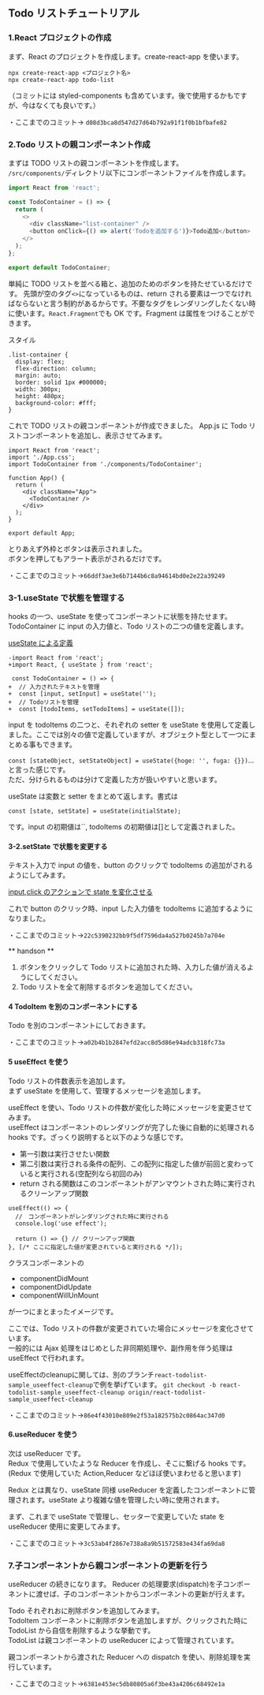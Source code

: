 ## Todo リストチュートリアル

### 1.React プロジェクトの作成

まず、React のプロジェクトを作成します。create-react-app を使います。

```
npx create-react-app <プロジェクト名>
npx create-react-app todo-list
```

（コミットには styled-components も含めています。後で使用するかもですが、今はなくても良いです。）

・ここまでのコミット-> `d08d3bca8d547d27d64b792a91f1f0b1bfbafe82`

### 2.Todo リストの親コンポーネント作成

まずは TODO リストの親コンポーネントを作成します。  
`/src/components/`ディレクトリ以下にコンポーネントファイルを作成します。

```TodoContainer.js
import React from 'react';

const TodoContainer = () => {
  return (
    <>
      <div className="list-container" />
      <button onClick={() => alert('Todoを追加する')}>Todo追加</button>
    </>
  );
};

export default TodoContainer;
```

単純に TODO リストを並べる箱と、追加のためのボタンを持たせているだけです。
先頭が空のタグ`<>`になっているものは、return される要素は一つでなければならないと言う制約があるからです。不要なタグをレンダリングしたくない時に使います。`React.Fragment`でも OK です。Fragment は属性をつけることができます。

スタイル

```index.cssに追加
.list-container {
  display: flex;
  flex-direction: column;
  margin: auto;
  border: solid 1px #000000;
  width: 300px;
  height: 480px;
  background-color: #fff;
}
```

これで TODO リストの親コンポーネントが作成できました。
App.js に Todo リストコンポーネントを追加し、表示させてみます。

```
import React from 'react';
import './App.css';
import TodoContainer from './components/TodoContainer';

function App() {
  return (
    <div className="App">
      <TodoContainer />
    </div>
  );
}

export default App;

```

とりあえず外枠とボタンは表示されました。  
ボタンを押してもアラート表示がされるだけです。

・ここまでのコミット->`66ddf3ae3e6b7144b6c8a94614bd0e2e22a39249`

### 3-1.useState で状態を管理する

hooks の一つ、useState を使ってコンポーネントに状態を持たせます。  
TodoContainer に input の入力値と、Todo リストの二つの値を定義します。

[useState による定義](https://github.com/masaka-ghub/react-hooks-todo/commit/8071161a48bb66eeb2355258d718884bca55de65#diff-efaef22c970cf38cd94a7e2ec3c146f8L1-R7)

```
-import React from 'react';
+import React, { useState } from 'react';

 const TodoContainer = () => {
+  // 入力されたテキストを管理
+  const [input, setInput] = useState('');
+  // Todoリストを管理
+  const [todoItems, setTodoItems] = useState([]);
```

input を todoItems の二つと、それぞれの setter を useState を使用して定義しました。ここでは別々の値で定義していますが、オブジェクト型として一つにまとめる事もできます。

`const [stateObject, setStateObject] = useState({hoge: '', fuga: {}})`...と言った感じです。  
ただ、分けられるものは分けて定義した方が扱いやすいと思います。

useState は変数と setter をまとめて返します。書式は

```
const [state, setState] = useState(initialState);
```

です。input の初期値は\`\`, todoItems の初期値は[]として定義されました。

#### 3-2.setState で状態を変更する

テキスト入力で input の値を、button のクリックで todoItems の追加がされるようにしてみます。

[input,click のアクションで state を変化させる](https://github.com/masaka-ghub/react-hooks-todo/commit/8071161a48bb66eeb2355258d718884bca55de65#diff-efaef22c970cf38cd94a7e2ec3c146f8L1-R7)

これで button のクリック時、input した入力値を todoItems に追加するようになりました。

・ここまでのコミット->`22c5390232bb9f5df7596da4a527b0245b7a704e`

** handson **

1. ボタンをクリックして Todo リストに追加された時、入力した値が消えるようにしてください。
2. Todo リストを全て削除するボタンを追加してください。

#### 4 TodoItem を別のコンポーネントにする

Todo を別のコンポーネントにしておきます。

・ここまでのコミット->`a02b4b1b2847efd2acc8d5d86e94adcb318fc73a`

#### 5 useEffect を使う

Todo リストの件数表示を追加します。  
まず useState を使用して、管理するメッセージを追加します。

useEffect を使い、Todo リストの件数が変化した時にメッセージを変更させてみます。  
useEffect はコンポーネントのレンダリングが完了した後に自動的に処理される hooks です。ざっくり説明すると以下のような感じです。

- 第一引数は実行させたい関数
- 第二引数は実行される条件の配列、この配列に指定した値が前回と変わっていると実行される(空配列なら初回のみ)
- return される関数はこのコンポーネントがアンマウントされた時に実行されるクリーンアップ関数

```
useEffect(() => {
  //　コンポーネントがレンダリングされた時に実行される
  console.log('use effect');

  return () => {} // クリーンアップ関数
}, [/* ここに指定した値が変更されていると実行される */]);
```

クラスコンポーネントの

- componentDidMount
- componentDidUpdate
- componentWillUnMount

が一つにまとまったイメージです。

ここでは、Todo リストの件数が変更されていた場合にメッセージを変化させています。  
一般的には Ajax 処理をはじめとした非同期処理や、副作用を伴う処理は useEffect で行われます。

useEffectのcleanupに関しては、別のブランチ`react-todolist-sample_useeffect-cleanup`で例を挙げています。
`git checkout -b react-todolist-sample_useeffect-cleanup origin/react-todolist-sample_useeffect-cleanup`


・ここまでのコミット->`86e4f43010e809e2f53a182575b2c0864ac347d0`

#### 6.useReducer を使う

次は useReducer です。  
Redux で使用していたような Reducer を作成し、そこに繋げる hooks です。
(Redux で使用していた Action,Reducer などほぼ使いまわせると思います)

Redux とは異なり、useState 同様 useReducer を定義したコンポーネントに管理されます。useState より複雑な値を管理したい時に使用されます。

まず、これまで useState で管理し、セッターで変更していた state を useReducer 使用に変更してみます。

・ここまでのコミット->`3c53ab4f2867e738a8a9b51572583e434fa69da8`

### 7.子コンポーネントから親コンポーネントの更新を行う

useReducer の続きになります。
Reducer の処理要求(dispatch)を子コンポーネントに渡せば、子のコンポーネントからコンポーネントの更新が行えます。

Todo それぞれおに削除ボタンを追加してみます。  
TodoItem コンポーネントに削除ボタンを追加しますが、クリックされた時に TodoList から自信を削除するような挙動です。  
TodoList は親コンポーネントの useReducer によって管理されています。

親コンポーネントから渡された Reducer への dispatch を使い、削除処理を実行しています。

・ここまでのコミット->`6381e453ec5db80805a6f3be43a4206c68492e1a`